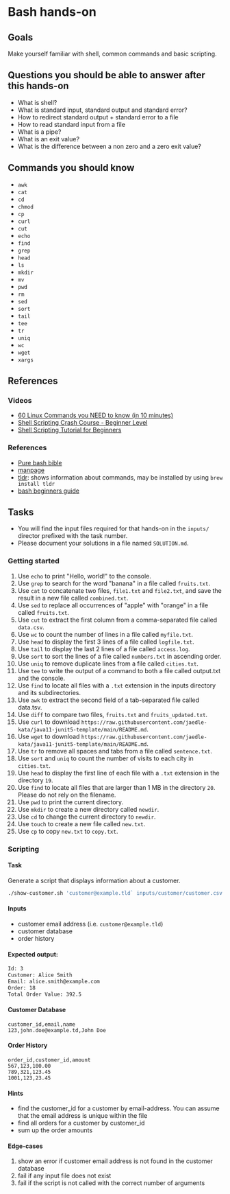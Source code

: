# Bash hands-on

## Goals

Make yourself familiar with shell, common commands and basic scripting.

## Questions you should be able to answer after this hands-on

- What is shell?
- What is standard input, standard output and standard error?
- How to redirect standard output + standard error to a file
- How to read standard input from a file
- What is a pipe?
- What is an exit value?
- What is the difference between a non zero and a zero exit value?

## Commands you should know

- `awk`
- `cat`
- `cd`
- `chmod`
- `cp`
- `curl`
- `cut`
- `echo`
- `find`
- `grep`
- `head`
- `ls`
- `mkdir`
- `mv`
- `pwd`
- `rm`
- `sed`
- `sort`
- `tail`
- `tee`
- `tr`
- `uniq`
- `wc`
- `wget`
- `xargs`

## References

### Videos

- [60 Linux Commands you NEED to know (in 10 minutes)](https://www.youtube.com/watch?v=gd7BXuUQ91w)
- [Shell Scripting Crash Course - Beginner Level](https://www.youtube.com/watch?v=v-F3YLd6oMw)
- [Shell Scripting Tutorial for Beginners](https://www.youtube.com/watch?v=hwrnmQumtPw)
 
### References

- [Pure bash bible](https://github.com/dylanaraps/pure-bash-bible)
- [manpage](https://ss64.com/osx/)
- [tldr](https://tldr.sh/): shows information about commands, may be installed by using `brew install tldr`
- [bash beginners guide](https://tldp.org/LDP/Bash-Beginners-Guide/html/Bash-Beginners-Guide.html)

## Tasks

- You will find the input files required for that hands-on in the `inputs/` director prefixed with the task number.
- Please document your solutions in a file named `SOLUTION.md`.

### Getting started

1. Use `echo` to print "Hello, world!" to the console.
2. Use `grep` to search for the word "banana" in a file called `fruits.txt`.
3. Use `cat` to concatenate two files, `file1.txt` and `file2.txt`, and save the result in a new file called `combined.txt`.
4. Use `sed` to replace all occurrences of "apple" with "orange" in a file called `fruits.txt`.
5. Use `cut` to extract the first column from a comma-separated file called `data.csv`.
6. Use `wc` to count the number of lines in a file called `myfile.txt`.
7. Use `head` to display the first 3 lines of a file called `logfile.txt`.
8. Use `tail` to display the last 2 lines of a file called `access.log`.
9. Use `sort` to sort the lines of a file called `numbers.txt` in ascending order.
10. Use `uniq` to remove duplicate lines from a file called `cities.txt`.
11. Use `tee` to write the output of a command to both a file called output.txt and the console.
12. Use `find` to locate all files with a `.txt` extension in the inputs directory and its subdirectories.
13. Use `awk` to extract the second field of a tab-separated file called data.tsv.
14. Use `diff` to compare two files, `fruits.txt` and `fruits_updated.txt`.
15. Use `curl` to download `https://raw.githubusercontent.com/jaedle-kata/java11-junit5-template/main/README.md`.
16. Use `wget` to download `https://raw.githubusercontent.com/jaedle-kata/java11-junit5-template/main/README.md`.
17. Use `tr` to remove all spaces and tabs from a file called `sentence.txt`.
18. Use `sort` and `uniq` to count the number of visits to each city in `cities.txt`.
19. Use `head` to display the first line of each file with a `.txt` extension in the directory `19`.
20. Use `find` to locate all files that are larger than 1 MB in the directory `20`. Please do not rely on the filename.
21. Use `pwd` to print the current directory.
22. Use `mkdir` to create a new directory called `newdir`.
23. Use `cd` to change the current directory to `newdir`.
24. Use `touch` to create a new file called `new.txt`.
25. Use `cp` to copy `new.txt` to `copy.txt`.

### Scripting

#### Task

Generate a script that displays information about a customer.

```sh
./show-customer.sh 'customer@example.tld` inputs/customer/customer.csv inputs/customer/order.csv
```

#### Inputs

- customer email address (i.e. `customer@example.tld`)
- customer database
- order history

#### Expected output:

```txt
Id: 3
Customer: Alice Smith
Email: alice.smith@example.com
Order: 18
Total Order Value: 392.5
```

#### Customer Database

```csv
customer_id,email,name
123,john.doe@example.td,John Doe
```


#### Order History

```csv
order_id,customer_id,amount
567,123,100.00
789,321,123.45
1001,123,23.45
```

#### Hints

- find the customer_id for a customer by email-address. You can assume that the email address is unique within the file
- find all orders for a customer by customer_id
- sum up the order amounts

#### Edge-cases

1. show an error if customer email address is not found in the customer database
2. fail if any input file does not exist
3. fail if the script is not called with the correct number of arguments 

